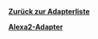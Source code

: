 [**Zurück zur Adapterliste**](/adapterref/adapterliste.md)

[**Alexa2-Adapter**](/adapterref/docs/iobroker.alexa2/de/README.md)